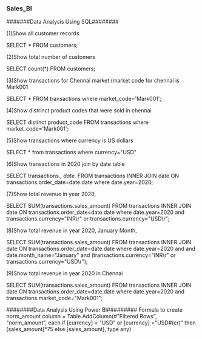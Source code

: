 ###  Sales_BI
#######Data Analysis Using SQL########

(1)Show all customer records

SELECT * FROM customers;

(2)Show total number of customers

SELECT count(*) FROM customers;

(3)Show transactions for Chennai market (market code for chennai is Mark001

SELECT * FROM transactions where market_code='Mark001';

(4)Show distrinct product codes that were sold in chennai

SELECT distinct product_code FROM transactions where market_code='Mark001';

(5)Show transactions where currency is US dollars

SELECT * from transactions where currency="USD"

(6)Show transactions in 2020 join by date table

SELECT transactions.*, date.* FROM transactions INNER JOIN date ON transactions.order_date=date.date where date.year=2020;

(7)Show total revenue in year 2020,

SELECT SUM(transactions.sales_amount) FROM transactions INNER JOIN date ON transactions.order_date=date.date where date.year=2020 and transactions.currency="INR\r" or transactions.currency="USD\r";

(8)Show total revenue in year 2020, January Month,

SELECT SUM(transactions.sales_amount) FROM transactions INNER JOIN date ON transactions.order_date=date.date where date.year=2020 and and date.month_name="January" and (transactions.currency="INR\r" or transactions.currency="USD\r");

(9)Show total revenue in year 2020 in Chennai

SELECT SUM(transactions.sales_amount) FROM transactions INNER JOIN date ON transactions.order_date=date.date where date.year=2020 and transactions.market_code="Mark001";

########Data Analysis Using Power BI#########
Formula to create norm_amount column
= Table.AddColumn(#"Filtered Rows", "norm_amount", each if [currency] = "USD" or [currency] ="USD#(cr)" then [sales_amount]*75 else [sales_amount], type any)

